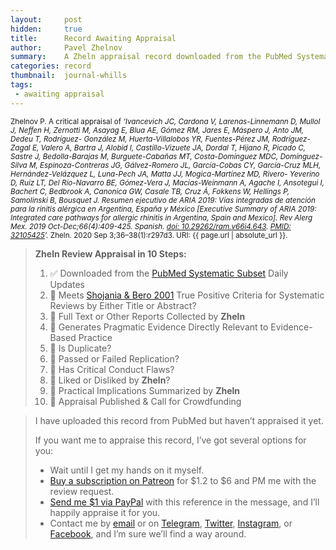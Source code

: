 ```yaml
---
layout:     post
hidden:     true
title:      Record Awaiting Appraisal
author:     Pavel Zhelnov
summary:    A Zheln appraisal record downloaded from the PubMed Systematic Subset daily updates.
categories: record
thumbnail:  journal-whills
tags:
 - awaiting appraisal
---
```


<small>Zhelnov P. A critical appraisal of _‘Ivancevich JC, Cardona V, Larenas-Linnemann D, Mullol J, Neffen H, Zernotti M, Asayag E, Blua AE, Gómez RM, Jares E, Máspero J, Anto JM, Dedeu T, Rodríguez- González M, Huerta-Villalobos YR, Fuentes-Pérez JM, Rodríguez-Zagal E, Valero A, Bartra J, Alobid I, Castillo-Vizuete JA, Dordal T, Hijano R, Picado C, Sastre J, Bedolla-Barajas M, Burguete-Cabañas MT, Costa-Domínguez MDC, Domínguez-Silva M, Espinoza-Contreras JG, Gálvez-Romero JL, García-Cobas CY, García-Cruz MLH, Hernández-Velázquez L, Luna-Pech JA, Matta JJ, Mogica-Martínez MD, Rivero- Yeverino D, Ruiz LT, Del Río-Navarro BE, Gómez-Vera J, Macías-Weinmann A, Agache I, Ansotegui I, Bachert C, Bedbrook A, Canonica GW, Casale TB, Cruz Á, Fokkens W, Hellings P, Samolinski B, Bousquet J. Resumen ejecutivo de ARIA 2019: Vías integradas de atención para la rinitis alérgica en Argentina, España y México [Executive Summary of ARIA 2019: Integrated care pathways for allergic rhinitis in Argentina, Spain and Mexico]. Rev Alerg Mex. 2019 Oct-Dec;66(4):409-425. Spanish. [doi: 10.29262/ram.v66i4.643](https://doi.org/10.29262/ram.v66i4.643). [PMID: 32105425](https://pubmed.gov/32105425)’._ Zheln. 2020 Sep 3;36–38(1):r297d3. URI: {{ page.url | absolute_url }}.</small>

> **Zheln Review Appraisal in 10 Steps:**
>
> 1. ✅ Downloaded from the [PubMed Systematic Subset](https://p1m.org/ssb) Daily Updates
> 2. 🔄 Meets [Shojania & Bero 2001](https://www.researchgate.net/publication/11820967_Taking_Advantage_of_the_Explosion_of_Systematic_Reviews_An_Efficient_MEDLINE_Search_Strategy) True Positive Criteria for Systematic Reviews by Either Title or Abstract?
> 3. 🔄 Full Text or Other Reports Collected by **Zheln**
> 4. 🔄 Generates Pragmatic Evidence Directly Relevant to Evidence-Based Practice
> 5. 🔄 Is Duplicate?
> 6. 🔄 Passed or Failed Replication?
> 7. 🔄 Has Critical Conduct Flaws?
> 8. 🔄 Liked or Disliked by **Zheln**?
> 9. 🔄 Practical Implications Summarized by **Zheln**
> 10. 🔄 Appraisal Published & Call for Crowdfunding

> I have uploaded this record from PubMed but haven’t appraised it yet.
>
> If you want me to appraise this record, I’ve got several options for you:
> * Wait until I get my hands on it myself.
> * [Buy a subscription on Patreon](https://patreon.com/zheln) for $1.2 to $6 and PM me with the review request.
> * [Send me $1 via PayPal](https://paypal.me/pjelnov) with this reference in the message, and I’ll happily appraise it for you.
> * Contact me by [email](mailto:pavel@zheln.com) or on [Telegram](https://t.me/drzhelnov), [Twitter](https://twitter.com/drzhelnov), [Instagram](https://instagram.com/igzheln), or [Facebook](https://facebook.com/drzhelnov), and I’m sure we’ll find a way around.

